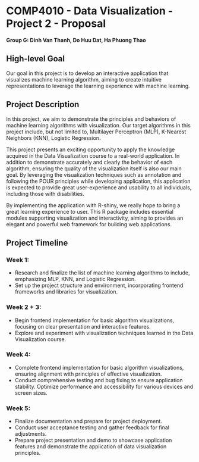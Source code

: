 # COMP4010 - Data Visualization - Project 2 - Proposal

**Group G: Dinh Van Thanh, Do Huu Dat, Ha Phuong Thao**

## High-level Goal

Our goal in this project is to develop an interactive application that visualizes machine learning algorithm, aiming to create intuitive representations to leverage the learning experience with machine learning.

## Project Description

In this project, we aim to demonstrate the principles and behaviors of machine learning algorithms with visualization. Our target algorithms in this project include, but not limited to, Multilayer Perceptron (MLP), K-Nearest Neighbors (KNN), Logistic Regression.

This project presents an exciting opportunity to apply the knowledge acquired in the Data Visualization course to a real-world application. In addition to demonstrate accurately and clearly the behavior of each algorithm, ensuring the quality of the visualization itself is also our main goal. By leveraging the visualization techniques such as annotation and following the POUR principles while developing application, this application is expected to provide great user-experience and usability to all individuals, including those with disabilities.

By implementing the application with R-shiny, we really hope to bring a great learning experience to user. This R package includes essential modules supporting visualization and interactivity, aiming to provides an elegant and powerful web framework for building web applications.

## Project Timeline

### Week 1:

- Research and finalize the list of machine learning algorithms to include, emphasizing MLP, KNN, and Logistic Regression.
- Set up the project structure and environment, incorporating frontend frameworks and libraries for visualization.

### Week 2 + 3:

- Begin frontend implementation for basic algorithm visualizations, focusing on clear presentation and interactive features.
- Explore and experiment with visualization techniques learned in the Data Visualization course.

### Week 4:

- Complete frontend implementation for basic algorithm visualizations, ensuring alignment with principles of effective visualization.
- Conduct comprehensive testing and bug fixing to ensure application stability.
  Optimize performance and accessibility for various devices and screen sizes.

### Week 5:

- Finalize documentation and prepare for project deployment.
- Conduct user acceptance testing and gather feedback for final adjustments.
- Prepare project presentation and demo to showcase application features and demonstrate the application of data visualization principles.

